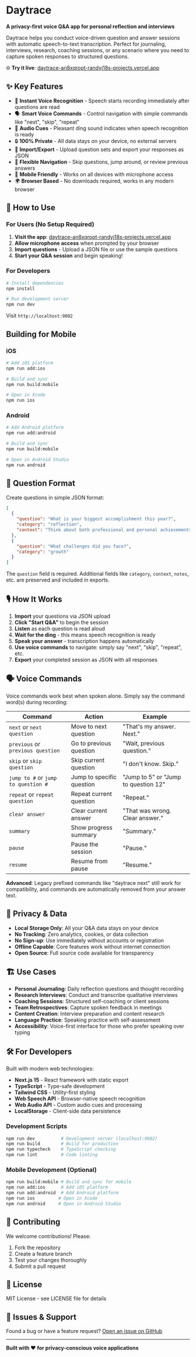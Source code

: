 # Daytrace

**A privacy-first voice Q&A app for personal reflection and interviews**

Daytrace helps you conduct voice-driven question and answer sessions with automatic speech-to-text transcription. Perfect for journaling, interviews, research, coaching sessions, or any scenario where you need to capture spoken responses to structured questions.

🌐 **Try it live**: [daytrace-an8xqropt-randyj18s-projects.vercel.app](https://daytrace-an8xqropt-randyj18s-projects.vercel.app)

## ✨ Key Features

- 🎤 **Instant Voice Recognition** - Speech starts recording immediately after questions are read
- 🗣️ **Smart Voice Commands** - Control navigation with simple commands like "next", "skip", "repeat"
- 🔔 **Audio Cues** - Pleasant ding sound indicates when speech recognition is ready
- 🔒 **100% Private** - All data stays on your device, no external servers
- 💾 **Import/Export** - Upload question sets and export your responses as JSON
- 🎯 **Flexible Navigation** - Skip questions, jump around, or review previous answers
- 📱 **Mobile Friendly** - Works on all devices with microphone access
- 🌍 **Browser Based** - No downloads required, works in any modern browser

## 🚀 How to Use

### For Users (No Setup Required)

1. **Visit the app**: [daytrace-an8xqropt-randyj18s-projects.vercel.app](https://daytrace-an8xqropt-randyj18s-projects.vercel.app)
2. **Allow microphone access** when prompted by your browser
3. **Import questions** - Upload a JSON file or use the sample questions
4. **Start your Q&A session** and begin speaking!

### For Developers

```bash
# Install dependencies
npm install

# Run development server
npm run dev
```

Visit `http://localhost:9002`

## Building for Mobile

### iOS

```bash
# Add iOS platform
npm run add:ios

# Build and sync
npm run build:mobile

# Open in Xcode
npm run ios
```

### Android

```bash
# Add Android platform  
npm run add:android

# Build and sync
npm run build:mobile

# Open in Android Studio
npm run android
```

## 📝 Question Format

Create questions in simple JSON format:

```json
[
  { 
    "question": "What is your biggest accomplishment this year?",
    "category": "reflection",
    "context": "Think about both professional and personal achievements"
  },
  { 
    "question": "What challenges did you face?",
    "category": "growth"
  }
]
```

The `question` field is required. Additional fields like `category`, `context`, `notes`, etc. are preserved and included in exports.

## 🎙️ How It Works

1. **Import** your questions via JSON upload
2. **Click "Start Q&A"** to begin the session
3. **Listen** as each question is read aloud
4. **Wait for the ding** - this means speech recognition is ready
5. **Speak your answer** - transcription happens automatically
6. **Use voice commands** to navigate: simply say "next", "skip", "repeat", etc.
7. **Export** your completed session as JSON with all responses

## 🗣️ Voice Commands

Voice commands work best when spoken alone. Simply say the command word(s) during recording:

| Command | Action | Example |
|---------|--------|---------|
| `next` or `next question` | Move to next question | "That's my answer. Next." |
| `previous` or `previous question` | Go to previous question | "Wait, previous question." |
| `skip` or `skip question` | Skip current question | "I don't know. Skip." |
| `jump to #` or `jump to question #` | Jump to specific question | "Jump to 5" or "Jump to question 12" |
| `repeat` or `repeat question` | Repeat current question | "Repeat." |
| `clear answer` | Clear current answer | "That was wrong. Clear answer." |
| `summary` | Show progress summary | "Summary." |
| `pause` | Pause the session | "Pause." |
| `resume` | Resume from pause | "Resume." |

**Advanced**: Legacy prefixed commands like "daytrace next" still work for compatibility, and commands are automatically removed from your answer text.

## 🔧 Privacy & Data

- **Local Storage Only**: All your Q&A data stays on your device
- **No Tracking**: Zero analytics, cookies, or data collection
- **No Sign-up**: Use immediately without accounts or registration
- **Offline Capable**: Core features work without internet connection
- **Open Source**: Full source code available for transparency

## 🏗️ Use Cases

- **Personal Journaling**: Daily reflection questions and thought recording
- **Research Interviews**: Conduct and transcribe qualitative interviews
- **Coaching Sessions**: Structured self-coaching or client sessions  
- **Team Retrospectives**: Capture spoken feedback in meetings
- **Content Creation**: Interview preparation and content research
- **Language Practice**: Speaking practice with self-assessment
- **Accessibility**: Voice-first interface for those who prefer speaking over typing

## 🛠️ For Developers

Built with modern web technologies:

- **Next.js 15** - React framework with static export
- **TypeScript** - Type-safe development
- **Tailwind CSS** - Utility-first styling
- **Web Speech API** - Browser-native speech recognition
- **Web Audio API** - Custom audio cues and processing
- **LocalStorage** - Client-side data persistence

### Development Scripts

```bash
npm run dev          # Development server (localhost:9002)
npm run build        # Build for production
npm run typecheck    # TypeScript checking
npm run lint         # Code linting
```

### Mobile Development (Optional)

```bash
npm run build:mobile # Build and sync for mobile
npm run add:ios      # Add iOS platform
npm run add:android  # Add Android platform
npm run ios         # Open in Xcode
npm run android     # Open in Android Studio
```

## 🤝 Contributing

We welcome contributions! Please:

1. Fork the repository
2. Create a feature branch
3. Test your changes thoroughly
4. Submit a pull request

## 📄 License

MIT License - see LICENSE file for details

## 🐛 Issues & Support

Found a bug or have a feature request? 
[Open an issue on GitHub](https://github.com/randyj18/daytrace/issues)

---

**Built with ❤️ for privacy-conscious voice applications**